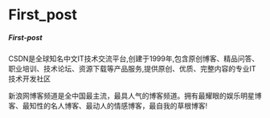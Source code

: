 # First_post


##### First-post

CSDN是全球知名中文IT技术交流平台,创建于1999年,包含原创博客、精品问答、职业培训、技术论坛、资源下载等产品服务,提供原创、优质、完整内容的专业IT技术开发社区

新浪网博客频道是全中国最主流，最具人气的博客频道。拥有最耀眼的娱乐明星博客、最知性的名人博客、最动人的情感博客，最自我的草根博客!
